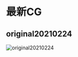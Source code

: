 # 最新CG

## original20210224

![original20210224](https://cdn.jsdelivr.net/gh/Rcrwrate/benghuai/.gitbook/assets/original20210224.png)
